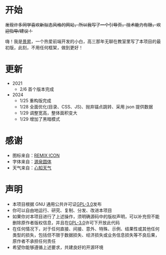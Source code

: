 # 开始

~~发现许多同学喜欢新拟态风格的网站，所以我写了一个引导页，技术能力有限，欢迎指导/建议！~~

嗨！我是[景昇](https://uninto.com)，一个热爱前端开发的小白，高三那年无聊在教室里写了本项目的最初版，此刻，不用任何框架，做到更好！

# 更新

- 2021
  - 2/6 首个版本完成
- 2024
  - 1/25 重构版完成
  - 1/28 全面优化(目录、CSS、JS)、抛弃锚点跳转、采用 json 提供数据
  - 1/29 调整宽高，整体面积变大
  - 1/29 增加了黑暗模式

# 感谢

- 图标来自：[REMIX ICON](https://github.com/Remix-Design/RemixIcon)
- 字体来自：[源泉圆体](https://github.com/ButTaiwan/gensen-font)
- 天气来自：[心知天气](https://www.seniverse.com)

# 声明

- 本项目根据 GNU 通用公共许可证[GPL-3.0](https://www.gnu.org/licenses/gpl-3.0.html)发布
- 你可以自由地运行、研究、复制、分发、改进本项目
- 如果你对本项目进行了上述操作，须明确源码中的版权声明，可以补充但不能删除原作者版权信息，并且在[GPL-3.0](https://www.gnu.org/licenses/gpl-3.0.html)许可下开放此代码
- 在任何情况下，对于任何直接、间接、意外、特殊、示例、结果性或其他任何类型的损失，包括但不限于数据损失、经济损失或业务信息损失等不良后果，原作者不承担任何责任
- 希望你能够遵循上述要求，共建良好的开源环境
